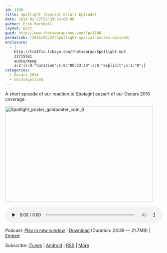 ```yaml
---
id: 1100
title: Spotlight (Special Oscars Episode)
date: 2016-02-22T22:39:54+00:00
author: Erik Marshall
layout: post
guid: http://www.thatsawrapshow.com/?p=1100
permalink: /2016/02/22/spotlight-special-oscars-episode/
enclosure:
  - |
    http://traffic.libsyn.com/thatsawrap/Spotlight.mp3
    22715581
    audio/mpeg
    a:2:{s:8:"duration";s:8:"00:23:39";s:8:"explicit";s:1:"0";}
categories:
  - Oscars 2016
  - Uncategorized
---
```

A short episode of our reaction to _Spotlight_ as part of our Oscars 2016 coverage.

<a href="http://www.thatsawrapshow.com/wp-content/uploads/2016/02/Spotlight_poster_goldposter_com_6.jpg" rel="attachment wp-att-1135"><img class="aligncenter size-large wp-image-1135" src="http://www.thatsawrapshow.com/wp-content/uploads/2016/02/Spotlight_poster_goldposter_com_6-1024x664.jpg" alt="Spotlight_poster_goldposter_com_6" width="474" height="307" srcset="http://www.thatsawrapshow.com/wp-content/uploads/2016/02/Spotlight_poster_goldposter_com_6-1024x664.jpg 1024w, http://www.thatsawrapshow.com/wp-content/uploads/2016/02/Spotlight_poster_goldposter_com_6-300x194.jpg 300w, http://www.thatsawrapshow.com/wp-content/uploads/2016/02/Spotlight_poster_goldposter_com_6-768x498.jpg 768w, http://www.thatsawrapshow.com/wp-content/uploads/2016/02/Spotlight_poster_goldposter_com_6-600x389.jpg 600w" sizes="(max-width: 474px) 100vw, 474px" /></a>

<div class="powerpress_player" id="powerpress_player_284">
  <audio class="wp-audio-shortcode" id="audio-1100-44" preload="none" style="width: 100%;" controls="controls"><source type="audio/mpeg" src="http://media.blubrry.com/thatsawrap/p/traffic.libsyn.com/thatsawrap/Spotlight.mp3?_=44" /><a href="http://media.blubrry.com/thatsawrap/p/traffic.libsyn.com/thatsawrap/Spotlight.mp3">http://media.blubrry.com/thatsawrap/p/traffic.libsyn.com/thatsawrap/Spotlight.mp3</a></audio>
</div>

<p class="powerpress_links powerpress_links_mp3">
  Podcast: <a href="http://media.blubrry.com/thatsawrap/p/traffic.libsyn.com/thatsawrap/Spotlight.mp3" class="powerpress_link_pinw" target="_blank" title="Play in new window" onclick="return powerpress_pinw('http://www.thatsawrapshow.com/?powerpress_pinw=1100-podcast');" rel="nofollow">Play in new window</a> | <a href="http://media.blubrry.com/thatsawrap/p/traffic.libsyn.com/thatsawrap/Spotlight.mp3" class="powerpress_link_d" title="Download" rel="nofollow" download="Spotlight.mp3">Download</a> (Duration: 23:39 &#8212; 21.7MB) | <a href="#" class="powerpress_link_e" title="Embed" onclick="return powerpress_show_embed('1100-podcast');" rel="nofollow">Embed</a>
</p>

<p class="powerpress_embed_box" id="powerpress_embed_1100-podcast" style="display: none;">
  <input id="powerpress_embed_1100-podcast_t" type="text" value="<iframe width=&quot;320&quot; height=&quot;30&quot; src=&quot;http://www.thatsawrapshow.com/?powerpress_embed=1100-podcast&amp;powerpress_player=mediaelement-audio&quot; frameborder=&quot;0&quot; scrolling=&quot;no&quot;></iframe>" onclick="javascript: this.select();" onfocus="javascript: this.select();" style="width: 70%;" readOnly />
</p>

<p class="powerpress_links powerpress_subscribe_links">
  Subscribe: <a href="https://itunes.apple.com/us/podcast/thats-a-wrap!/id638015669?mt=2&ls=1" class="powerpress_link_subscribe powerpress_link_subscribe_itunes" title="Subscribe on iTunes" rel="nofollow">iTunes</a> | <a href="http://subscribeonandroid.com/www.thatsawrapshow.com/feed/podcast/" class="powerpress_link_subscribe powerpress_link_subscribe_android" title="Subscribe on Android" rel="nofollow">Android</a> | <a href="http://www.thatsawrapshow.com/feed/podcast/" class="powerpress_link_subscribe powerpress_link_subscribe_rss" title="Subscribe via RSS" rel="nofollow">RSS</a> | <a href="http://www.thatsawrapshow.com/subscribe-to-podcast/" class="powerpress_link_subscribe powerpress_link_subscribe_more" title="More" rel="nofollow">More</a>
</p>

<!--powerpress_player-->